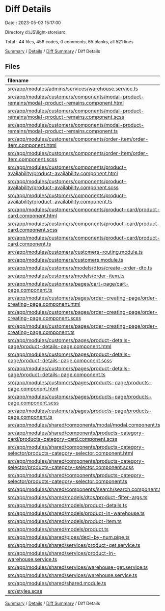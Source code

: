 # Diff Details

Date : 2023-05-03 15:17:00

Directory d:\\JS\\light-store\\src

Total : 44 files,  456 codes, 0 comments, 65 blanks, all 521 lines

[Summary](results.md) / [Details](details.md) / [Diff Summary](diff.md) / Diff Details

## Files
| filename | language | code | comment | blank | total |
| :--- | :--- | ---: | ---: | ---: | ---: |
| [src/app/modules/admins/services/warehouse.service.ts](/src/app/modules/admins/services/warehouse.service.ts) | TypeScript | 1 | 0 | 0 | 1 |
| [src/app/modules/customers/components/modal-product-remains/modal-product-remains.component.html](/src/app/modules/customers/components/modal-product-remains/modal-product-remains.component.html) | HTML | 15 | 0 | 1 | 16 |
| [src/app/modules/customers/components/modal-product-remains/modal-product-remains.component.scss](/src/app/modules/customers/components/modal-product-remains/modal-product-remains.component.scss) | SCSS | 13 | 0 | 2 | 15 |
| [src/app/modules/customers/components/modal-product-remains/modal-product-remains.component.ts](/src/app/modules/customers/components/modal-product-remains/modal-product-remains.component.ts) | TypeScript | 33 | 0 | 8 | 41 |
| [src/app/modules/customers/components/order-item/order-item.component.html](/src/app/modules/customers/components/order-item/order-item.component.html) | HTML | 1 | 0 | 0 | 1 |
| [src/app/modules/customers/components/order-item/order-item.component.scss](/src/app/modules/customers/components/order-item/order-item.component.scss) | SCSS | 37 | 0 | 7 | 44 |
| [src/app/modules/customers/components/product-availability/product-availability.component.html](/src/app/modules/customers/components/product-availability/product-availability.component.html) | HTML | 14 | 0 | 1 | 15 |
| [src/app/modules/customers/components/product-availability/product-availability.component.scss](/src/app/modules/customers/components/product-availability/product-availability.component.scss) | SCSS | 4 | 0 | 1 | 5 |
| [src/app/modules/customers/components/product-availability/product-availability.component.ts](/src/app/modules/customers/components/product-availability/product-availability.component.ts) | TypeScript | 13 | 0 | 3 | 16 |
| [src/app/modules/customers/components/product-card/product-card.component.html](/src/app/modules/customers/components/product-card/product-card.component.html) | HTML | 12 | 0 | 0 | 12 |
| [src/app/modules/customers/components/product-card/product-card.component.scss](/src/app/modules/customers/components/product-card/product-card.component.scss) | SCSS | 4 | 0 | 1 | 5 |
| [src/app/modules/customers/components/product-card/product-card.component.ts](/src/app/modules/customers/components/product-card/product-card.component.ts) | TypeScript | 8 | 0 | 2 | 10 |
| [src/app/modules/customers/customers-routing.module.ts](/src/app/modules/customers/customers-routing.module.ts) | TypeScript | 2 | 0 | 0 | 2 |
| [src/app/modules/customers/customers.module.ts](/src/app/modules/customers/customers.module.ts) | TypeScript | 4 | 0 | 0 | 4 |
| [src/app/modules/customers/models/dtos/create-order-dto.ts](/src/app/modules/customers/models/dtos/create-order-dto.ts) | TypeScript | 1 | 0 | 0 | 1 |
| [src/app/modules/customers/models/order-item.ts](/src/app/modules/customers/models/order-item.ts) | TypeScript | 1 | 0 | 1 | 2 |
| [src/app/modules/customers/pages/cart-page/cart-page.component.ts](/src/app/modules/customers/pages/cart-page/cart-page.component.ts) | TypeScript | 7 | 0 | 1 | 8 |
| [src/app/modules/customers/pages/order-creating-page/order-creating-page.component.html](/src/app/modules/customers/pages/order-creating-page/order-creating-page.component.html) | HTML | 2 | 0 | 0 | 2 |
| [src/app/modules/customers/pages/order-creating-page/order-creating-page.component.scss](/src/app/modules/customers/pages/order-creating-page/order-creating-page.component.scss) | SCSS | 66 | 0 | 7 | 73 |
| [src/app/modules/customers/pages/order-creating-page/order-creating-page.component.ts](/src/app/modules/customers/pages/order-creating-page/order-creating-page.component.ts) | TypeScript | 35 | 0 | 3 | 38 |
| [src/app/modules/customers/pages/product-details-page/product-details-page.component.html](/src/app/modules/customers/pages/product-details-page/product-details-page.component.html) | HTML | 12 | 0 | 0 | 12 |
| [src/app/modules/customers/pages/product-details-page/product-details-page.component.scss](/src/app/modules/customers/pages/product-details-page/product-details-page.component.scss) | SCSS | 3 | 0 | 1 | 4 |
| [src/app/modules/customers/pages/product-details-page/product-details-page.component.ts](/src/app/modules/customers/pages/product-details-page/product-details-page.component.ts) | TypeScript | 10 | 0 | 2 | 12 |
| [src/app/modules/customers/pages/products-page/products-page.component.html](/src/app/modules/customers/pages/products-page/products-page.component.html) | HTML | 10 | 0 | 0 | 10 |
| [src/app/modules/customers/pages/products-page/products-page.component.scss](/src/app/modules/customers/pages/products-page/products-page.component.scss) | SCSS | 3 | 0 | 1 | 4 |
| [src/app/modules/customers/pages/products-page/products-page.component.ts](/src/app/modules/customers/pages/products-page/products-page.component.ts) | TypeScript | 30 | 0 | 6 | 36 |
| [src/app/modules/shared/components/modal/modal.component.ts](/src/app/modules/shared/components/modal/modal.component.ts) | TypeScript | 1 | 0 | 0 | 1 |
| [src/app/modules/shared/components/products-category-card/products-category-card.component.scss](/src/app/modules/shared/components/products-category-card/products-category-card.component.scss) | SCSS | 1 | 0 | 0 | 1 |
| [src/app/modules/shared/components/products-category-selector/products-category-selector.component.html](/src/app/modules/shared/components/products-category-selector/products-category-selector.component.html) | HTML | -5 | 0 | 0 | -5 |
| [src/app/modules/shared/components/products-category-selector/products-category-selector.component.scss](/src/app/modules/shared/components/products-category-selector/products-category-selector.component.scss) | SCSS | -3 | 0 | -1 | -4 |
| [src/app/modules/shared/components/products-category-selector/products-category-selector.component.ts](/src/app/modules/shared/components/products-category-selector/products-category-selector.component.ts) | TypeScript | 6 | 0 | 2 | 8 |
| [src/app/modules/shared/components/search/search.component.ts](/src/app/modules/shared/components/search/search.component.ts) | TypeScript | 1 | 0 | 0 | 1 |
| [src/app/modules/shared/models/dtos/product-filter-args.ts](/src/app/modules/shared/models/dtos/product-filter-args.ts) | TypeScript | 1 | 0 | 0 | 1 |
| [src/app/modules/shared/models/product-details.ts](/src/app/modules/shared/models/product-details.ts) | TypeScript | 1 | 0 | 1 | 2 |
| [src/app/modules/shared/models/product-in-warehouse.ts](/src/app/modules/shared/models/product-in-warehouse.ts) | TypeScript | 5 | 0 | 2 | 7 |
| [src/app/modules/shared/models/product-item.ts](/src/app/modules/shared/models/product-item.ts) | TypeScript | 2 | 0 | 1 | 3 |
| [src/app/modules/shared/models/product.ts](/src/app/modules/shared/models/product.ts) | TypeScript | 1 | 0 | -1 | 0 |
| [src/app/modules/shared/pipes/decl-by-num.pipe.ts](/src/app/modules/shared/pipes/decl-by-num.pipe.ts) | TypeScript | 18 | 0 | 7 | 25 |
| [src/app/modules/shared/services/product-get.service.ts](/src/app/modules/shared/services/product-get.service.ts) | TypeScript | 3 | 0 | 0 | 3 |
| [src/app/modules/shared/services/product-in-warehouse.service.ts](/src/app/modules/shared/services/product-in-warehouse.service.ts) | TypeScript | 24 | 0 | 4 | 28 |
| [src/app/modules/shared/services/warehouse-get.service.ts](/src/app/modules/shared/services/warehouse-get.service.ts) | TypeScript | 24 | 0 | 4 | 28 |
| [src/app/modules/shared/services/warehouse.service.ts](/src/app/modules/shared/services/warehouse.service.ts) | TypeScript | -24 | 0 | -4 | -28 |
| [src/app/modules/shared/shared.module.ts](/src/app/modules/shared/shared.module.ts) | TypeScript | 3 | 0 | 0 | 3 |
| [src/styles.scss](/src/styles.scss) | SCSS | 56 | 0 | 2 | 58 |

[Summary](results.md) / [Details](details.md) / [Diff Summary](diff.md) / Diff Details